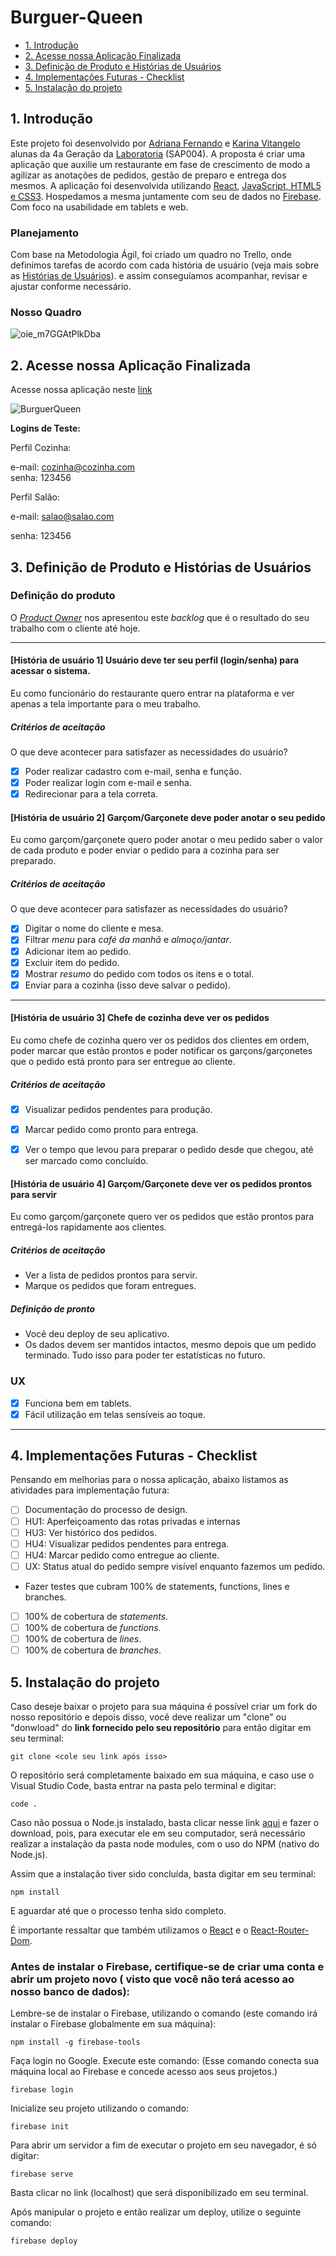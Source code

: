 # Burguer-Queen


- [1. Introdução](#1-introdução)
- [2. Acesse nossa Aplicação Finalizada](#2-Acesse-nossa-aplicação-finalizada)
- [3. Definição de Produto e Histórias de Usuários](#3-definição-de-produto-e-histórias-de-usuários)
- [4. Implementações Futuras - Checklist](#4-implementações-futuras-checklist)
- [5. Instalação do projeto](#5-instalação-do-projeto)


## 1. Introdução
Este projeto foi desenvolvido por [Adriana Fernando](https://github.com/AdrianaFernando) 
e [Karina Vitangelo](https://github.com/karinavit) alunas da 4a Geração da [Laboratoria](https://github.com/Laboratoria) (SAP004).
A proposta é criar uma aplicação que auxilie um restaurante em fase de crescimento de modo a agilizar as anotações de pedidos, gestão de preparo e entrega dos mesmos. 
A aplicação foi desenvolvida utilizando [React](https://pt-br.reactjs.org/), [JavaScript, HTML5 e CSS3](https://developer.mozilla.org/pt-BR/docs/Aprender/JavaScript). Hospedamos a mesma juntamente com seu de dados no [Firebase](https://firebase.google.com/?hl=pt). Com foco na usabilidade em tablets e web. 

### Planejamento
Com base na Metodologia Ágil, foi criado um quadro no Trello, onde definimos tarefas de acordo com cada história de usuário (veja mais sobre as [Histórias de Usuários]((#3-definição-de-produto-e-histórias-de-usuários))). e assim conseguíamos acompanhar, revisar e ajustar conforme necessário. 
### Nosso Quadro
![oie_m7GGAtPlkDba](https://user-images.githubusercontent.com/61189470/91666276-d6247780-ead1-11ea-8b16-b30cb09c7156.png)

## 2. Acesse nossa Aplicação Finalizada
Acesse nossa aplicação neste [link](https://mandalanchos-3e943.web.app/)

![BurguerQueen](https://user-images.githubusercontent.com/61189470/90974047-fcf51380-e4fd-11ea-9fc6-4a5e2e72f79e.png)


**Logins de Teste:**

Perfil Cozinha: 

e-mail: cozinha@cozinha.com  
senha: 123456

Perfil Salão:

e-mail: salao@salao.com

senha: 123456

## 3. Definição de Produto e Histórias de Usuários

### Definição do produto

O [_Product Owner_](https://www.youtube.com/watch?v=7lhnYbmovb4) nos apresentou este _backlog_ que é o resultado do seu trabalho com o cliente até hoje.

---

#### [História de usuário 1] Usuário deve ter seu perfil (login/senha) para acessar o sistema.

Eu como funcionário do restaurante quero entrar na plataforma e ver apenas a tela importante para o meu trabalho.

##### Critérios de aceitação

O que deve acontecer para satisfazer as necessidades do usuário?

- [x] Poder realizar cadastro com e-mail, senha e função.
- [x] Poder realizar login com e-mail e senha.
- [x] Redirecionar para a tela correta.

#### [História de usuário 2] Garçom/Garçonete deve poder anotar o seu pedido

Eu como garçom/garçonete quero poder anotar o meu pedido saber o valor de cada produto e poder enviar o pedido para a cozinha para ser preparado.

##### Critérios de aceitação

O que deve acontecer para satisfazer as necessidades do usuário?

- [x] Digitar o nome do cliente e mesa.
- [x] Filtrar _menu_ para _café da manhã_ e _almoço/jantar_.
- [x] Adicionar item ao pedido.
- [x] Excluir item do pedido.
- [x] Mostrar _resumo_ do pedido com todos os itens e o total.
- [x] Enviar para a cozinha (isso deve salvar o pedido).
---

#### [História de usuário 3] Chefe de cozinha deve ver os pedidos

Eu como chefe de cozinha quero ver os pedidos dos clientes em ordem, poder marcar que estão prontos e poder notificar os garçons/garçonetes que o pedido está pronto para ser entregue ao cliente.

##### Critérios de aceitação

- [x] Visualizar pedidos pendentes para produção.
- [x] Marcar pedido como pronto para entrega.
- [x] Ver o tempo que levou para preparar o pedido desde que chegou, até ser marcado como concluído.


#### [História de usuário 4] Garçom/Garçonete deve ver os pedidos prontos para servir

Eu como garçom/garçonete quero ver os pedidos que estão prontos para entregá-los rapidamente aos clientes.

##### Critérios de aceitação

- Ver a lista de pedidos prontos para servir.
- Marque os pedidos que foram entregues.

##### Definição de pronto
- Você deu deploy de seu aplicativo.
- Os dados devem ser mantidos intactos, mesmo depois que um pedido terminado. Tudo isso para poder ter estatísticas no futuro.

### UX

- [x] Funciona bem em tablets.
- [x] Fácil utilização em telas sensíveis ao toque.
---

## 4. Implementações Futuras - Checklist
Pensando em melhorias para o nossa aplicação, abaixo listamos as atividades para implementação futura:

- [ ] Documentação do processo de design.
- [ ] HU1: Aperfeiçoamento das rotas privadas e internas
- [ ] HU3: Ver histórico dos pedidos.
- [ ] HU4: Visualizar pedidos pendentes para entrega.
- [ ] HU4: Marcar pedido como entregue ao cliente.
- [ ] UX: Status atual do pedido sempre visível enquanto fazemos um pedido.
- Fazer testes que cubram 100% de statements, functions, lines e branches.
- [ ] 100% de cobertura de _statements_.
- [ ] 100% de cobertura de _functions_.
- [ ] 100% de cobertura de _lines_.
- [ ] 100% de cobertura de _branches_.

## 5. Instalação do projeto

Caso deseje baixar o projeto para sua máquina é possível criar um fork do nosso repositório e depois disso, você deve realizar um "clone" ou "donwload" do **link fornecido pelo seu repositório** para então digitar em seu terminal:

  `git clone <cole seu link após isso>`
  
O repositório será completamente baixado em sua máquina, e caso use o Visual Studio Code, basta entrar na pasta pelo terminal e digitar:

  `code .`

Caso não possua o Node.js instalado, basta clicar nesse link [aqui](https://nodejs.org/pt-br/download/) e fazer o download, pois, para executar ele em seu computador, será necessário realizar a instalação da pasta node modules, com o uso do NPM (nativo do Node.js).

Assim que a instalação tiver sido concluída, basta digitar em seu terminal:

`npm install` 

E aguardar até que o processo tenha sido completo.

É importante ressaltar que também utilizamos o [React](https://pt-br.reactjs.org/) e o [React-Router-Dom](https://reactrouter.com/web/guides/quick-start). 

### Antes de instalar o Firebase, certifique-se de criar uma conta e abrir um projeto novo ( visto que você não terá acesso ao nosso banco de dados):

Lembre-se de instalar o Firebase, utilizando o comando (este comando irá instalar o Firebase globalmente em sua máquina):

`npm install -g firebase-tools`

Faça login no Google. Execute este comando: (Esse comando conecta sua máquina local ao Firebase e concede acesso aos seus projetos.)

`firebase login`

Inicialize seu projeto utilizando o comando:

  `firebase init`

Para abrir um servidor a fim de executar o projeto em seu navegador, é só digitar:
  
  `firebase serve`

Basta clicar no link (localhost) que será disponibilizado em seu terminal. 

Após manipular o projeto e então realizar um deploy, utilize o seguinte comando:

`firebase deploy`



